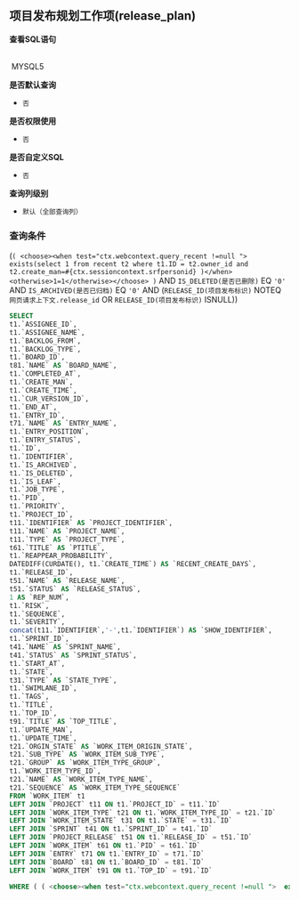 ## 项目发布规划工作项(release_plan) <!-- {docsify-ignore-all} -->



<p class="panel-title"><b>查看SQL语句</b></p>
<br>

<el-row>
&nbsp;<el-tag @click="MYSQL5 = true">MYSQL5</el-tag>
</el-row>

<br>
<p class="panel-title"><b>是否默认查询</b></p>

* `否`

<p class="panel-title"><b>是否权限使用</b></p>

* `否`

<p class="panel-title"><b>是否自定义SQL</b></p>

* `否`

<p class="panel-title"><b>查询列级别</b></p>

* `默认（全部查询列）`



### 查询条件

(`( <choose><when test="ctx.webcontext.query_recent !=null ">  exists(select 1 from recent t2 where t1.ID = t2.owner_id and t2.create_man=#{ctx.sessioncontext.srfpersonid} )</when><otherwise>1=1</otherwise></choose> )` AND `IS_DELETED(是否已删除)` EQ `'0'` AND `IS_ARCHIVED(是否已归档)` EQ `'0'` AND (`RELEASE_ID(项目发布标识)` NOTEQ `网页请求上下文.release_id` OR `RELEASE_ID(项目发布标识)` ISNULL))





<el-dialog v-model="MYSQL5" title="MYSQL5">

```sql
SELECT
t1.`ASSIGNEE_ID`,
t1.`ASSIGNEE_NAME`,
t1.`BACKLOG_FROM`,
t1.`BACKLOG_TYPE`,
t1.`BOARD_ID`,
t81.`NAME` AS `BOARD_NAME`,
t1.`COMPLETED_AT`,
t1.`CREATE_MAN`,
t1.`CREATE_TIME`,
t1.`CUR_VERSION_ID`,
t1.`END_AT`,
t1.`ENTRY_ID`,
t71.`NAME` AS `ENTRY_NAME`,
t1.`ENTRY_POSITION`,
t1.`ENTRY_STATUS`,
t1.`ID`,
t1.`IDENTIFIER`,
t1.`IS_ARCHIVED`,
t1.`IS_DELETED`,
t1.`IS_LEAF`,
t1.`JOB_TYPE`,
t1.`PID`,
t1.`PRIORITY`,
t1.`PROJECT_ID`,
t11.`IDENTIFIER` AS `PROJECT_IDENTIFIER`,
t11.`NAME` AS `PROJECT_NAME`,
t11.`TYPE` AS `PROJECT_TYPE`,
t61.`TITLE` AS `PTITLE`,
t1.`REAPPEAR_PROBABILITY`,
DATEDIFF(CURDATE(), t1.`CREATE_TIME`) AS `RECENT_CREATE_DAYS`,
t1.`RELEASE_ID`,
t51.`NAME` AS `RELEASE_NAME`,
t51.`STATUS` AS `RELEASE_STATUS`,
1 AS `REP_NUM`,
t1.`RISK`,
t1.`SEQUENCE`,
t1.`SEVERITY`,
concat(t11.`IDENTIFIER`,'-',t1.`IDENTIFIER`) AS `SHOW_IDENTIFIER`,
t1.`SPRINT_ID`,
t41.`NAME` AS `SPRINT_NAME`,
t41.`STATUS` AS `SPRINT_STATUS`,
t1.`START_AT`,
t1.`STATE`,
t31.`TYPE` AS `STATE_TYPE`,
t1.`SWIMLANE_ID`,
t1.`TAGS`,
t1.`TITLE`,
t1.`TOP_ID`,
t91.`TITLE` AS `TOP_TITLE`,
t1.`UPDATE_MAN`,
t1.`UPDATE_TIME`,
t21.`ORGIN_STATE` AS `WORK_ITEM_ORIGIN_STATE`,
t21.`SUB_TYPE` AS `WORK_ITEM_SUB_TYPE`,
t21.`GROUP` AS `WORK_ITEM_TYPE_GROUP`,
t1.`WORK_ITEM_TYPE_ID`,
t21.`NAME` AS `WORK_ITEM_TYPE_NAME`,
t21.`SEQUENCE` AS `WORK_ITEM_TYPE_SEQUENCE`
FROM `WORK_ITEM` t1 
LEFT JOIN `PROJECT` t11 ON t1.`PROJECT_ID` = t11.`ID` 
LEFT JOIN `WORK_ITEM_TYPE` t21 ON t1.`WORK_ITEM_TYPE_ID` = t21.`ID` 
LEFT JOIN `WORK_ITEM_STATE` t31 ON t1.`STATE` = t31.`ID` 
LEFT JOIN `SPRINT` t41 ON t1.`SPRINT_ID` = t41.`ID` 
LEFT JOIN `PROJECT_RELEASE` t51 ON t1.`RELEASE_ID` = t51.`ID` 
LEFT JOIN `WORK_ITEM` t61 ON t1.`PID` = t61.`ID` 
LEFT JOIN `ENTRY` t71 ON t1.`ENTRY_ID` = t71.`ID` 
LEFT JOIN `BOARD` t81 ON t1.`BOARD_ID` = t81.`ID` 
LEFT JOIN `WORK_ITEM` t91 ON t1.`TOP_ID` = t91.`ID` 

WHERE ( ( <choose><when test="ctx.webcontext.query_recent !=null ">  exists(select 1 from recent t2 where t1.ID = t2.owner_id and t2.create_man=#{ctx.sessioncontext.srfpersonid} )</when><otherwise>1=1</otherwise></choose> )  AND  t1.`IS_DELETED` = 0  AND  t1.`IS_ARCHIVED` = 0  AND  ( t1.`RELEASE_ID` <> #{ctx.webcontext.release_id}  OR  t1.`RELEASE_ID` IS NULL ) )
```

</el-dialog>

<script>
 const { createApp } = Vue
  createApp({
    data() {
      return {
                MYSQL5 : false
        
      }
    },
    methods: {
    }
  }).use(ElementPlus).mount('#app')
</script>